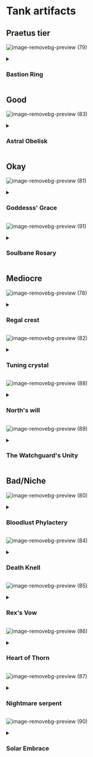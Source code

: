 # Tank artifacts



## Praetus tier

![image-removebg-preview (79)](https://github.com/user-attachments/assets/cc36e17d-892f-4220-ab83-797ad8f34cfd)


<details>

<summary><h3>Bastion Ring</h3></summary> 

- Damage reduction
- More block
- Hands down the single best tank artifact for tanking. Max 2 of these at least.

</details>


## Good

![image-removebg-preview (83)](https://github.com/user-attachments/assets/a40fd42c-6ce7-49c1-b8dc-88fbc3b27923)

<details>

<summary><h3>Astral Obelisk</h3></summary> 

- Rage regen is the main selling point here
- Great on support type tanks who need to cycle their ult without much else (Toro on gb2, Constance most places...)

</details>

## Okay

![image-removebg-preview (81)](https://github.com/user-attachments/assets/9d116276-c759-48ef-ae01-85d5276c5ef4)

<details>

<summary><h3>Goddesss' Grace</h3></summary> 

- Stacking def bonus
- Scales well on def based tanks (like Ghan/Trusk...)
- Can be valuable against physical only damage with few targets to block

</details>

![image-removebg-preview (91)](https://github.com/user-attachments/assets/4abfe68c-6eea-48e7-a530-230034bec78b)

<details>

<summary><h3>Soulbane Rosary</h3></summary> 

- ATK % & Speed boost
- Arguably the best one if you're going for damage on non def units, pity it's a legendary.

</details>

## Mediocre

![image-removebg-preview (78)](https://github.com/user-attachments/assets/9d794eca-841c-4332-8c41-ebc650ea9acf)

<details>

<summary><h3>Regal crest</h3></summary> 


- You get better heals.
- That's it.
- Feels lackluster overall, somewhat useful for survival against single units

</details>

![image-removebg-preview (82)](https://github.com/user-attachments/assets/54edb8c9-8b2b-44b8-8043-5d5cfc568721)


<details>

<summary><h3>Tuning crystal</h3></summary> 

- AoE damage
- Periodic heals
- Decent on tanks that need self sustain

</details>

![image-removebg-preview (88)](https://github.com/user-attachments/assets/530c6c8b-144d-4487-8b23-39c50d1f56b4)

<details>

<summary><h3>North's will</h3></summary> 

- Actually surprisingly good on champs that cycle shields a lot, like Olague

</details>

![image-removebg-preview (89)](https://github.com/user-attachments/assets/e06b0c29-e21a-4d51-b575-b190e3adef40)

<details>

<summary><h3>The Watchguard's Unity</h3></summary> 

- HP Bonus. Semi decent for a tank

</details>

## Bad/Niche

![image-removebg-preview (80)](https://github.com/user-attachments/assets/d0f1b6dd-6b22-49a0-bdad-09f99f35b58f)


<details>

<summary><h3>Bloodlust Phylactery</h3></summary> 

- Damage boost
- Good if you want a damage build for a non def based tank


</details>

![image-removebg-preview (84)](https://github.com/user-attachments/assets/292c4756-90dd-45bc-9f71-bb0917ced0e6)

<details>

<summary><h3>Death Knell</h3></summary> 

- Small def boost
- Paltry single use heal

</details>

![image-removebg-preview (85)](https://github.com/user-attachments/assets/ffd77c99-0ecc-419e-866a-f33ffe20aba6)

<details>

<summary><h3>Rex's Vow</h3></summary> 

- Damage reduction when shielded. That's it. Niche as hell.

</details>

![image-removebg-preview (86)](https://github.com/user-attachments/assets/a05366a0-f64c-4970-bb09-4d06233f68c5)

<details>

<summary><h3>Heart of Thorn</h3></summary> 

- ...

</details>

![image-removebg-preview (87)](https://github.com/user-attachments/assets/ba55a83e-52ca-4f83-9cae-1e286edf02f5)

<details>

<summary><h3>Nightmare serpent</h3></summary> 

- Some self sustain. I guess.

</details>

![image-removebg-preview (90)](https://github.com/user-attachments/assets/277d4d04-d6c2-4e42-81df-090a69c533f2)

<details>

<summary><h3>Solar Embrace</h3></summary> 

- ...

</details>
